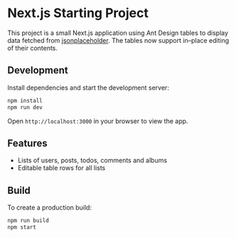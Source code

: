 # Next.js Starting Project

This project is a small Next.js application using Ant Design tables to display data fetched from [jsonplaceholder](https://jsonplaceholder.typicode.com/). The tables now support in–place editing of their contents.

## Development

Install dependencies and start the development server:

```bash
npm install
npm run dev
```

Open `http://localhost:3000` in your browser to view the app.

## Features

- Lists of users, posts, todos, comments and albums
- Editable table rows for all lists

## Build

To create a production build:

```bash
npm run build
npm start
```
